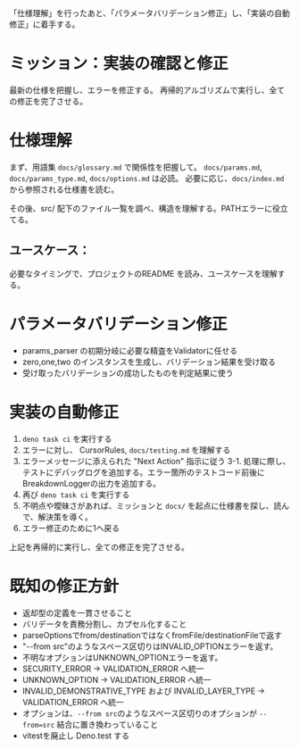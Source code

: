 「仕様理解」を行ったあと、「パラメータバリデーション修正」し、「実装の自動修正」に着手する。

# ミッション：実装の確認と修正

最新の仕様を把握し、エラーを修正する。
再帰的アルゴリズムで実行し、全ての修正を完了させる。


# 仕様理解

まず、用語集 `docs/glossary.md` で関係性を把握して。
`docs/params.md`, `docs/params_type.md`, `docs/options.md` は必読。
必要に応じ、`docs/index.md` から参照される仕様書を読む。

その後、src/ 配下のファイル一覧を調べ、構造を理解する。PATHエラーに役立てる。


## ユースケース：

必要なタイミングで、プロジェクトのREADME を読み、ユースケースを理解する。

# パラメータバリデーション修正

- params_parser の初期分岐に必要な精査をValidatorに任せる
- zero,one,two のインスタンスを生成し、バリデーション結果を受け取る
- 受け取ったバリデーションの成功したものを判定結果に使う

# 実装の自動修正

1. `deno task ci` を実行する
2. エラーに対し、 CursorRules, `docs/testing.md` を理解する
3. エラーメッセージに添えられた "Next Action" 指示に従う
3-1. 処理に際し、テストにデバッグログを追加する。エラー箇所のテストコード前後にBreakdownLoggerの出力を追加する。
4. 再び `deno task ci` を実行する
5. 不明点や曖昧さがあれば、ミッションと `docs/` を起点に仕様書を探し、読んで、解決策を導く。
6. エラー修正のために1へ戻る

上記を再帰的に実行し、全ての修正を完了させる。


# 既知の修正方針

- 返却型の定義を一貫させること
- バリデータを責務分割し、カプセル化すること
- parseOptionsでfrom/destinationではなくfromFile/destinationFileで返す
- "--from src"のようなスペース区切りはINVALID_OPTIONエラーを返す。
- 不明なオプションはUNKNOWN_OPTIONエラーを返す。
- SECURITY_ERROR -> VALIDATION_ERROR へ統一
- UNKNOWN_OPTION -> VALIDATION_ERROR へ統一
- INVALID_DEMONSTRATIVE_TYPE および INVALID_LAYER_TYPE -> VALIDATION_ERROR へ統一
- オプションは、`--from src`のようなスペース区切りのオプションが `--from=src` 結合に置き換わっていること
- vitestを廃止し Deno.test する
